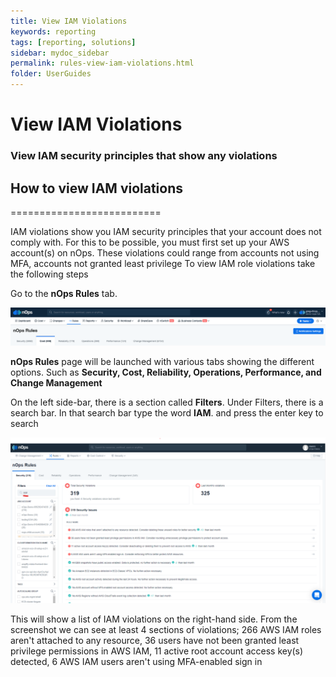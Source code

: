 ```yaml
---
title: View IAM Violations
keywords: reporting
tags: [reporting, solutions]
sidebar: mydoc_sidebar
permalink: rules-view-iam-violations.html
folder: UserGuides
---
```


# View IAM Violations


### View IAM security principles that show any violations ###


## How to view IAM violations ##
==========================

IAM violations show you IAM security principles that your account does not comply with. For this to be possible, you must first set up your AWS account(s) on nOps. These violations could range from accounts not using MFA, accounts not granted least privilege To view IAM role violations take the following steps

Go to the **nOps Rules** tab.

![](/tmpimg/nops-rules.png)

**nOps Rules** page will be launched with various tabs showing the different options. Such as **Security, Cost, Reliability, Operations, Performance, and Change Management**

On the left side-bar, there is a section called **Filters**. Under Filters, there is a search bar. In that search bar type the word **IAM**. and press the enter key to search

![](/tmpimg/rules4.png)

This will show a list of IAM violations on the right-hand side. From the screenshot we can see at least 4 sections of violations; 266 AWS IAM roles aren't attached to any resource, 36 users have not been granted least privilege permissions in AWS IAM, 11 active root account access key(s) detected, 6 AWS IAM users aren't using MFA-enabled sign in